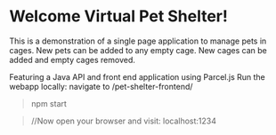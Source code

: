 # Welcome Virtual Pet Shelter!

This is a demonstration of a single page application to manage pets in cages. 
New pets can be added to any empty cage. New cages can be added and empty cages removed.

Featuring a Java API and front end application using Parcel.js
Run the webapp locally: navigate to /pet-shelter-frontend/
>npm start

>//Now open your browser and visit: localhost:1234
